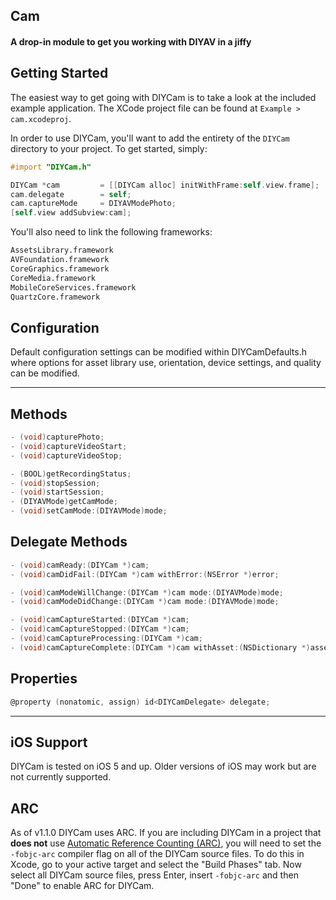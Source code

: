 ## Cam
#### A drop-in module to get you working with DIYAV in a jiffy

## Getting Started
The easiest way to get going with DIYCam is to take a look at the included example application. The XCode project file can be found at `Example > cam.xcodeproj`.

In order to use DIYCam, you'll want to add the entirety of the `DIYCam` directory to your project. To get started, simply:

```objective-c
#import "DIYCam.h"
```

```objective-c
DIYCam *cam         = [[DIYCam alloc] initWithFrame:self.view.frame];
cam.delegate        = self;
cam.captureMode     = DIYAVModePhoto;
[self.view addSubview:cam];
```

You'll also need to link the following frameworks:

```bash
AssetsLibrary.framework
AVFoundation.framework
CoreGraphics.framework
CoreMedia.framework
MobileCoreServices.framework
QuartzCore.framework
```
    
## Configuration
Default configuration settings can be modified within DIYCamDefaults.h where options for asset library use, orientation, device settings, and quality can be modified.

---

## Methods
```objective-c
- (void)capturePhoto;
- (void)captureVideoStart;
- (void)captureVideoStop;

- (BOOL)getRecordingStatus;
- (void)stopSession;
- (void)startSession;
- (DIYAVMode)getCamMode;
- (void)setCamMode:(DIYAVMode)mode;
```

## Delegate Methods
```objective-c
- (void)camReady:(DIYCam *)cam;
- (void)camDidFail:(DIYCam *)cam withError:(NSError *)error;

- (void)camModeWillChange:(DIYCam *)cam mode:(DIYAVMode)mode;
- (void)camModeDidChange:(DIYCam *)cam mode:(DIYAVMode)mode;

- (void)camCaptureStarted:(DIYCam *)cam;
- (void)camCaptureStopped:(DIYCam *)cam;
- (void)camCaptureProcessing:(DIYCam *)cam;
- (void)camCaptureComplete:(DIYCam *)cam withAsset:(NSDictionary *)asset;
```

## Properties
```objective-c
@property (nonatomic, assign) id<DIYCamDelegate> delegate;
```

---

## iOS Support
DIYCam is tested on iOS 5 and up. Older versions of iOS may work but are not currently supported.

## ARC
As of v1.1.0 DIYCam uses ARC. If you are including DIYCam in a project that **does not** use [Automatic Reference Counting (ARC)](http://developer.apple.com/library/ios/#releasenotes/ObjectiveC/RN-TransitioningToARC/Introduction/Introduction.html), you will need to set the `-fobjc-arc` compiler flag on all of the DIYCam source files. To do this in Xcode, go to your active target and select the "Build Phases" tab. Now select all DIYCam source files, press Enter, insert `-fobjc-arc` and then "Done" to enable ARC for DIYCam.
